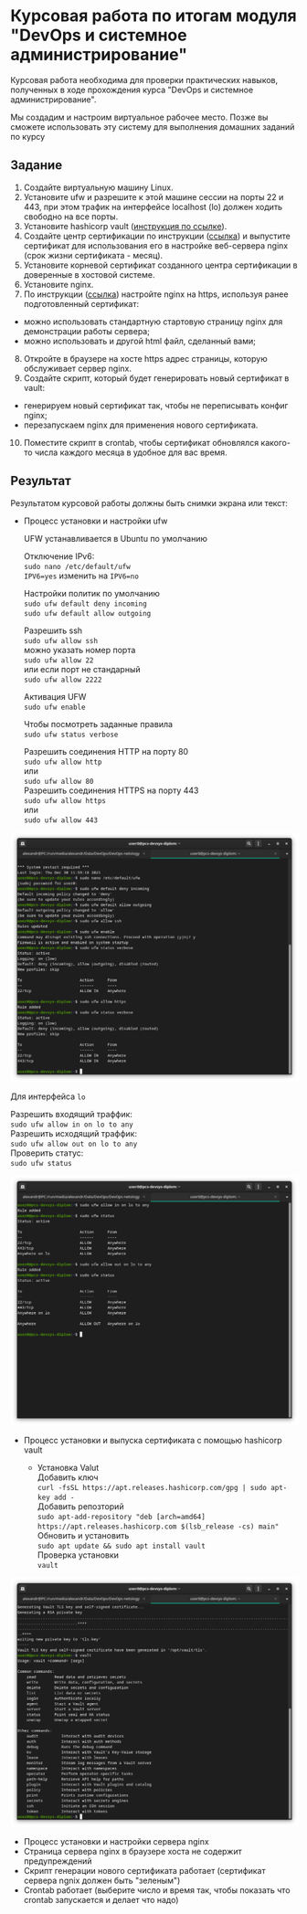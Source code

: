 # Курсовая работа по итогам модуля "DevOps и системное администрирование"

Курсовая работа необходима для проверки практических навыков, полученных в ходе прохождения курса "DevOps и системное администрирование".

Мы создадим и настроим виртуальное рабочее место. Позже вы сможете использовать эту систему для выполнения домашних заданий по курсу

## Задание

1. Создайте виртуальную машину Linux.
2. Установите ufw и разрешите к этой машине сессии на порты 22 и 443, при этом трафик на интерфейсе localhost (lo) должен ходить свободно на все порты.
3. Установите hashicorp vault ([инструкция по ссылке](https://learn.hashicorp.com/tutorials/vault/getting-started-install?in=vault/getting-started#install-vault)).
4. Cоздайте центр сертификации по инструкции ([ссылка](https://learn.hashicorp.com/tutorials/vault/pki-engine?in=vault/secrets-management)) и выпустите сертификат для использования его в настройке веб-сервера nginx (срок жизни сертификата - месяц).
5. Установите корневой сертификат созданного центра сертификации в доверенные в хостовой системе.
6. Установите nginx.
7. По инструкции ([ссылка](https://nginx.org/en/docs/http/configuring_https_servers.html)) настройте nginx на https, используя ранее подготовленный сертификат:
  - можно использовать стандартную стартовую страницу nginx для демонстрации работы сервера;
  - можно использовать и другой html файл, сделанный вами;
8. Откройте в браузере на хосте https адрес страницы, которую обслуживает сервер nginx.
9. Создайте скрипт, который будет генерировать новый сертификат в vault:
  - генерируем новый сертификат так, чтобы не переписывать конфиг nginx;
  - перезапускаем nginx для применения нового сертификата.
10. Поместите скрипт в crontab, чтобы сертификат обновлялся какого-то числа каждого месяца в удобное для вас время.

## Результат

Результатом курсовой работы должны быть снимки экрана или текст:

- Процесс установки и настройки ufw

  UFW устанавливается в Ubuntu по умолчанию

  Отключение IPv6:  
  `sudo nano /etc/default/ufw`  
  `IPV6=yes` изменить на `IPV6=no`  

  Настройки политик по умолчанию  
  `sudo ufw default deny incoming`  
  `sudo ufw default allow outgoing`  

  Разрешить ssh   
  `sudo ufw allow ssh`  
  можно указать номер порта   
  `sudo ufw allow 22`  
  или если порт не стандарный  
  `sudo ufw allow 2222`   

  Активация UFW  
  `sudo ufw enable`  

  Чтобы посмотреть заданные правила  
  `sudo ufw status verbose`  

  Разрешить соединения HTTP на порту 80  
  `sudo ufw allow http`   
  или   
  `sudo ufw allow 80`  
  Разрешить соединения HTTPS на порту 443  
  `sudo ufw allow https`   
  или   
  `sudo ufw allow 443`  

![UFW](img/ufw.png)  

Для интерфейса `lo`  

Разрешить входящий траффик:  
`sudo ufw allow in on lo to any`  
Разрешить исходящий траффик:  
`sudo ufw allow out on lo to any`  
Проверить статус:  
`sudo ufw status`  
        
![UFW lo](img/ufw-lo.png)


- Процесс установки и выпуска сертификата с помощью hashicorp vault

  - Установка Valut  
  Добавить ключ  
  `curl -fsSL https://apt.releases.hashicorp.com/gpg | sudo apt-key add -`  
  Добавить репозторий  
  `sudo apt-add-repository "deb [arch=amd64] https://apt.releases.hashicorp.com $(lsb_release -cs) main"`  
  Обновить и установить   
  `sudo apt update && sudo apt install vault`  
  Проверка установки  
  `vault`

![vault](img/vault.png)


- Процесс установки и настройки сервера nginx
- Страница сервера nginx в браузере хоста не содержит предупреждений 
- Скрипт генерации нового сертификата работает (сертификат сервера ngnix должен быть "зеленым")
- Crontab работает (выберите число и время так, чтобы показать что crontab запускается и делает что надо)